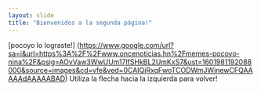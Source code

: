 ```yaml
---
layout: slide
title: "Bienvenidos a la segunda página!"
---
```

[pocoyo lo lograste!] (https://www.google.com/url?sa=i&url=https%3A%2F%2Fwww.oncenoticias.hn%2Fmemes-pocoyo-nina%2F&psig=AOvVaw3WwUUm17lfSHkBL2UmKxS7&ust=1601981192088000&source=images&cd=vfe&ved=0CAIQjRxqFwoTCODWmJWjnewCFQAAAAAdAAAAABAD)
Utiliza la flecha hacia la izquierda para volver!

